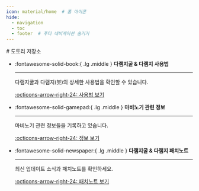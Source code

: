 ```yaml
---
icon: material/home  # 홈 아이콘
hide:
  - navigation
  - toc
  - footer  # 푸터 네비게이션 숨기기
---
```


<div class="hero-section" markdown>
# 도토리 저장소
</div>

<div class="grid cards" markdown>

- :fontawesome-solid-book:{ .lg .middle } **다램지굴 & 다램지 사용법**
    
    ---
    
    다램지굴과 다램지(봇)의 상세한 사용법을 확인할 수 있습니다.
    
    [:octicons-arrow-right-24: 사용법 보기](guide/)

- :fontawesome-solid-gamepad:{ .lg .middle } **마비노기 관련 정보**
    
    ---
    
    마비노기 관련 정보들을 기록하고 있습니다.
    
    [:octicons-arrow-right-24: 정보 보기](info/)

- :fontawesome-solid-newspaper:{ .lg .middle } **다램지굴 & 다램지 패치노트**
    
    ---
    
    최신 업데이트 소식과 패치노트를 확인하세요.
    
    [:octicons-arrow-right-24: 패치노트 보기](patch/)

</div>